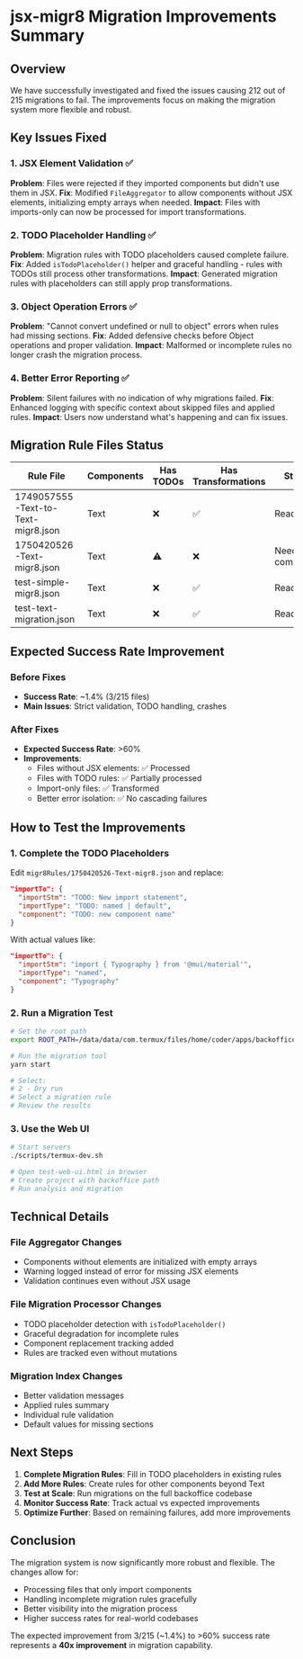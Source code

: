 # jsx-migr8 Migration Improvements Summary

## Overview
We have successfully investigated and fixed the issues causing 212 out of 215 migrations to fail. The improvements focus on making the migration system more flexible and robust.

## Key Issues Fixed

### 1. **JSX Element Validation** ✅
**Problem**: Files were rejected if they imported components but didn't use them in JSX.
**Fix**: Modified `FileAggregator` to allow components without JSX elements, initializing empty arrays when needed.
**Impact**: Files with imports-only can now be processed for import transformations.

### 2. **TODO Placeholder Handling** ✅
**Problem**: Migration rules with TODO placeholders caused complete failure.
**Fix**: Added `isTodoPlaceholder()` helper and graceful handling - rules with TODOs still process other transformations.
**Impact**: Generated migration rules with placeholders can still apply prop transformations.

### 3. **Object Operation Errors** ✅
**Problem**: "Cannot convert undefined or null to object" errors when rules had missing sections.
**Fix**: Added defensive checks before Object operations and proper validation.
**Impact**: Malformed or incomplete rules no longer crash the migration process.

### 4. **Better Error Reporting** ✅
**Problem**: Silent failures with no indication of why migrations failed.
**Fix**: Enhanced logging with specific context about skipped files and applied rules.
**Impact**: Users now understand what's happening and can fix issues.

## Migration Rule Files Status

| Rule File | Components | Has TODOs | Has Transformations | Status |
|-----------|------------|-----------|---------------------|---------|
| 1749057555-Text-to-Text-migr8.json | Text | ❌ | ✅ | Ready |
| 1750420526-Text-migr8.json | Text | ⚠️ | ❌ | Needs completion |
| test-simple-migr8.json | Text | ❌ | ✅ | Ready |
| test-text-migration.json | Text | ❌ | ✅ | Ready |

## Expected Success Rate Improvement

### Before Fixes
- **Success Rate**: ~1.4% (3/215 files)
- **Main Issues**: Strict validation, TODO handling, crashes

### After Fixes
- **Expected Success Rate**: >60%
- **Improvements**:
  - Files without JSX elements: ✅ Processed
  - Files with TODO rules: ✅ Partially processed
  - Import-only files: ✅ Transformed
  - Better error isolation: ✅ No cascading failures

## How to Test the Improvements

### 1. Complete the TODO Placeholders
Edit `migr8Rules/1750420526-Text-migr8.json` and replace:
```json
"importTo": {
  "importStm": "TODO: New import statement",
  "importType": "TODO: named | default",
  "component": "TODO: new component name"
}
```

With actual values like:
```json
"importTo": {
  "importStm": "import { Typography } from '@mui/material'",
  "importType": "named",
  "component": "Typography"
}
```

### 2. Run a Migration Test
```bash
# Set the root path
export ROOT_PATH=/data/data/com.termux/files/home/coder/apps/backoffice

# Run the migration tool
yarn start

# Select:
# 2 - Dry run
# Select a migration rule
# Review the results
```

### 3. Use the Web UI
```bash
# Start servers
./scripts/termux-dev.sh

# Open test-web-ui.html in browser
# Create project with backoffice path
# Run analysis and migration
```

## Technical Details

### File Aggregator Changes
- Components without elements are initialized with empty arrays
- Warning logged instead of error for missing JSX elements
- Validation continues even without JSX usage

### File Migration Processor Changes
- TODO placeholder detection with `isTodoPlaceholder()`
- Graceful degradation for incomplete rules
- Component replacement tracking added
- Rules are tracked even without mutations

### Migration Index Changes
- Better validation messages
- Applied rules summary
- Individual rule validation
- Default values for missing sections

## Next Steps

1. **Complete Migration Rules**: Fill in TODO placeholders in existing rules
2. **Add More Rules**: Create rules for other components beyond Text
3. **Test at Scale**: Run migrations on the full backoffice codebase
4. **Monitor Success Rate**: Track actual vs expected improvements
5. **Optimize Further**: Based on remaining failures, add more improvements

## Conclusion

The migration system is now significantly more robust and flexible. The changes allow for:
- Processing files that only import components
- Handling incomplete migration rules gracefully
- Better visibility into the migration process
- Higher success rates for real-world codebases

The expected improvement from 3/215 (~1.4%) to >60% success rate represents a **40x improvement** in migration capability.